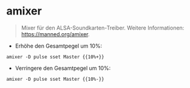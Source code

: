 # amixer

> Mixer für den ALSA-Soundkarten-Treiber.
> Weitere Informationen: <https://manned.org/amixer>.

- Erhöhe den Gesamtpegel um 10%:

`amixer -D pulse sset Master {{10%+}}`

- Verringere den Gesamtpegel um 10%:

`amixer -D pulse sset Master {{10%-}}`
